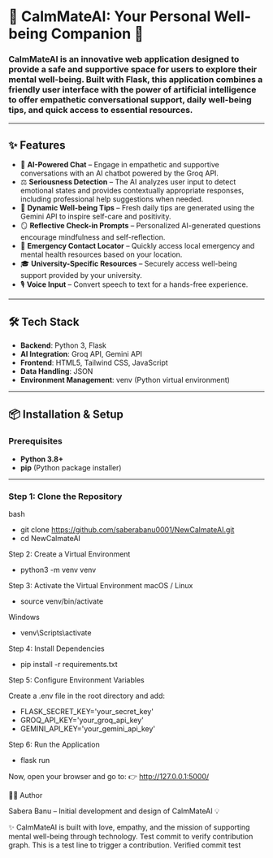 # 🌿 CalmMateAI: Your Personal Well-being Companion 🚀

### CalmMateAI is an innovative web application designed to provide a safe and supportive space for users to explore their mental well-being. Built with Flask, this application combines a friendly user interface with the power of artificial intelligence to offer empathetic conversational support, daily well-being tips, and quick access to essential resources.

---

## ✨ Features

- 🤖 **AI-Powered Chat** – Engage in empathetic and supportive conversations with an AI chatbot powered by the Groq API.  
- ⚖️ **Seriousness Detection** – The AI analyzes user input to detect emotional states and provides contextually appropriate responses, including professional help suggestions when needed.  
- 🌱 **Dynamic Well-being Tips** – Fresh daily tips are generated using the Gemini API to inspire self-care and positivity.  
- 🪞 **Reflective Check-in Prompts** – Personalized AI-generated questions encourage mindfulness and self-reflection.  
- 📍 **Emergency Contact Locator** – Quickly access local emergency and mental health resources based on your location.  
- 🎓 **University-Specific Resources** – Securely access well-being support provided by your university.  
- 🎙️ **Voice Input** – Convert speech to text for a hands-free experience.  

---

## 🛠️ Tech Stack

- **Backend**: Python 3, Flask  
- **AI Integration**: Groq API, Gemini API  
- **Frontend**: HTML5, Tailwind CSS, JavaScript  
- **Data Handling**: JSON  
- **Environment Management**: venv (Python virtual environment)  

---

## 📦 Installation & Setup

### Prerequisites
- **Python 3.8+**
- **pip** (Python package installer)

---

### Step 1: Clone the Repository
bash
- git clone https://github.com/saberabanu0001/NewCalmateAI.git
- cd NewCalmateAI

Step 2: Create a Virtual Environment
- python3 -m venv venv

Step 3: Activate the Virtual Environment
macOS / Linux
- source venv/bin/activate

Windows
- venv\Scripts\activate

Step 4: Install Dependencies
- pip install -r requirements.txt

Step 5: Configure Environment Variables



Create a .env file in the root directory and add:
- FLASK_SECRET_KEY='your_secret_key'
- GROQ_API_KEY='your_groq_api_key'
- GEMINI_API_KEY='your_gemini_api_key'

Step 6: Run the Application
- flask run


Now, open your browser and go to:
👉 http://127.0.0.1:5000/

👩‍💻 Author

Sabera Banu – Initial development and design of CalmMateAI 💡

✨ CalmMateAI is built with love, empathy, and the mission of supporting mental well-being through technology.
Test commit to verify contribution graph.
This is a test line to trigger a contribution.
Verified commit test



